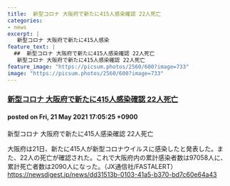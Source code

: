 ```yaml
---
title:  新型コロナ 大阪府で新たに415人感染確認 22人死亡  
categories:
- news
excerpt: |
   新型コロナ 大阪府で新たに415人感染
feature_text: |
  ##  新型コロナ 大阪府で新たに415人感染確認 22人死亡  
   新型コロナ 大阪府で新たに415人感染確認 22人死亡  
feature_image: "https://picsum.photos/2560/600?image=733"
image: "https://picsum.photos/2560/600?image=733"
---
```


### [ 新型コロナ 大阪府で新たに415人感染確認 22人死亡  ](https://asahi.5ch.net/test/read.cgi/newsplus/1621584325/)
#### posted on Fri, 21 May 2021 17:05:25  +0900

 新型コロナ 大阪府で新たに415人感染確認 22人死亡  

<!--more-->

大阪府は21日、新たに415人が新型コロナウイルスに感染したと発表した。また、22人の死亡が確認された。これで大阪府内の累計感染者数は97058人に、累計死亡者数は2090人になった。（JX通信社/FASTALERT） https://newsdigest.jp/news/dd31513b-0103-41a5-b370-bd7c60e64a43
